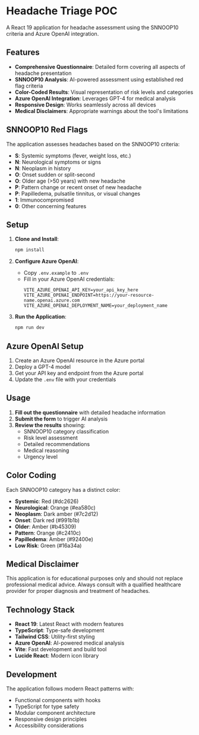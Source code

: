 # Headache Triage POC

A React 19 application for headache assessment using the SNNOOP10 criteria and Azure OpenAI integration.

## Features

- **Comprehensive Questionnaire**: Detailed form covering all aspects of headache presentation
- **SNNOOP10 Analysis**: AI-powered assessment using established red flag criteria
- **Color-Coded Results**: Visual representation of risk levels and categories
- **Azure OpenAI Integration**: Leverages GPT-4 for medical analysis
- **Responsive Design**: Works seamlessly across all devices
- **Medical Disclaimers**: Appropriate warnings about the tool's limitations

## SNNOOP10 Red Flags

The application assesses headaches based on the SNNOOP10 criteria:

- **S**: Systemic symptoms (fever, weight loss, etc.)
- **N**: Neurological symptoms or signs
- **N**: Neoplasm in history
- **O**: Onset sudden or split-second
- **O**: Older age (>50 years) with new headache
- **P**: Pattern change or recent onset of new headache
- **P**: Papilledema, pulsatile tinnitus, or visual changes
- **1**: Immunocompromised
- **0**: Other concerning features

## Setup

1. **Clone and Install**:
   ```bash
   npm install
   ```

2. **Configure Azure OpenAI**:
   - Copy `.env.example` to `.env`
   - Fill in your Azure OpenAI credentials:
     ```
     VITE_AZURE_OPENAI_API_KEY=your_api_key_here
     VITE_AZURE_OPENAI_ENDPOINT=https://your-resource-name.openai.azure.com
     VITE_AZURE_OPENAI_DEPLOYMENT_NAME=your_deployment_name
     ```

3. **Run the Application**:
   ```bash
   npm run dev
   ```

## Azure OpenAI Setup

1. Create an Azure OpenAI resource in the Azure portal
2. Deploy a GPT-4 model
3. Get your API key and endpoint from the Azure portal
4. Update the `.env` file with your credentials

## Usage

1. **Fill out the questionnaire** with detailed headache information
2. **Submit the form** to trigger AI analysis
3. **Review the results** showing:
   - SNNOOP10 category classification
   - Risk level assessment
   - Detailed recommendations
   - Medical reasoning
   - Urgency level

## Color Coding

Each SNNOOP10 category has a distinct color:
- **Systemic**: Red (#dc2626)
- **Neurological**: Orange (#ea580c)
- **Neoplasm**: Dark amber (#7c2d12)
- **Onset**: Dark red (#991b1b)
- **Older**: Amber (#b45309)
- **Pattern**: Orange (#c2410c)
- **Papilledema**: Amber (#92400e)
- **Low Risk**: Green (#16a34a)

## Medical Disclaimer

This application is for educational purposes only and should not replace professional medical advice. Always consult with a qualified healthcare provider for proper diagnosis and treatment of headaches.

## Technology Stack

- **React 19**: Latest React with modern features
- **TypeScript**: Type-safe development
- **Tailwind CSS**: Utility-first styling
- **Azure OpenAI**: AI-powered medical analysis
- **Vite**: Fast development and build tool
- **Lucide React**: Modern icon library

## Development

The application follows modern React patterns with:
- Functional components with hooks
- TypeScript for type safety
- Modular component architecture
- Responsive design principles
- Accessibility considerations